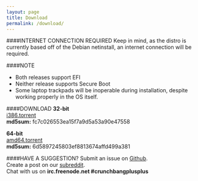 ```yaml
---
layout: page
title: Download
permalink: /download/
---
```


####INTERNET CONNECTION REQUIRED
Keep in mind, as the distro is currently based off of the Debian netinstall, an internet connection will be required.

####NOTE
 + Both releases support EFI
 + Neither release supports Secure Boot
 + Some laptop trackpads will be inoperable during installation, despite working properly in the OS itself.

####DOWNLOAD
**32-bit**  
[i386.torrent](/assets/misc/cbpp-1.0-i386-20150428.iso.torrent)  
**md5sum:** fc7c026553ea15f7a9d5a53a90e47558  

**64-bit**  
[amd64.torrent](/assets/misc/cbpp-1.0-amd64-20150428.iso.torrent)  
**md5sum:** 6d5897245803ef8813674affd499a381  

####HAVE A SUGGESTION?
Submit an issue on [Github](https://github.com/CBPP).  
Create a post on our [subreddit](https://reddit.com/r/crunchbangplusplus).  
Chat with us on **irc.freenode.net #crunchbangplusplus**  
